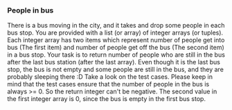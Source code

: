### People in bus

There is a bus moving in the city, and it takes and drop some people in each bus stop.
You are provided with a list (or array) of integer arrays (or tuples). Each integer array has two items which represent number of people get into bus (The first item) and number of people get off the bus (The second item) in a bus stop.
Your task is to return number of people who are still in the bus after the last bus station (after the last array). Even though it is the last bus stop, the bus is not empty and some people are still in the bus, and they are probably sleeping there :D
Take a look on the test cases.
Please keep in mind that the test cases ensure that the number of people in the bus is always >= 0. So the return integer can't be negative.
The second value in the first integer array is 0, since the bus is empty in the first bus stop.
